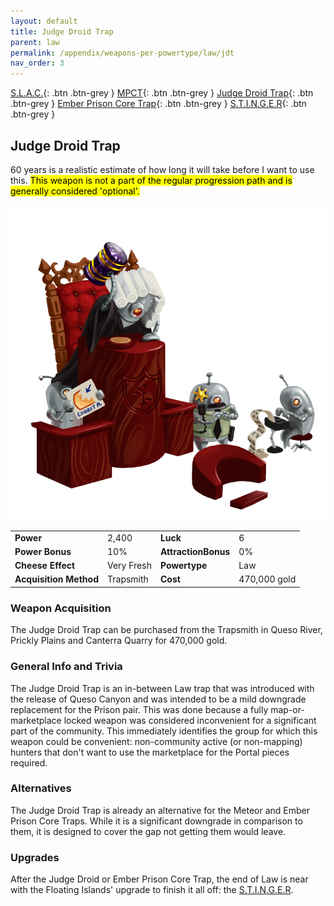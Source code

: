 ```yaml
---
layout: default
title: Judge Droid Trap
parent: law
permalink: /appendix/weapons-per-powertype/law/jdt
nav_order: 3
---
```

<span class="fs-1">[S.L.A.C.](/appendix/weapons-per-powertype/law/slac){: .btn .btn-grey } </span><span class="fs-1"> [MPCT](/appendix/weapons-per-powertype/law/MPCT){: .btn .btn-grey } </span><span class="fs-1"> [Judge Droid Trap](/appendix/weapons-per-powertype/law/jdt){: .btn .btn-grey } </span><span class="fs-1"> [Ember Prison Core Trap](/appendix/weapons-per-powertype/shadow/epct){: .btn .btn-grey } </span><span class="fs-1"> [S.T.I.N.G.E.R](/appendix/weapons-per-powertype/shadow/stinger){: .btn .btn-grey } </span>

## Judge Droid Trap
60 years is a realistic estimate of how long it will take before I want to use this.
<mark> This weapon is not a part of the regular progression path and is generally considered 'optional'.</mark>


<img src="/assets/images/weapons/jdt.png" alt="HAMMERTIME" width="600">

|||||
|---|---|---|---|
| __Power__ 	| 2,400 	| __Luck__ 	| 6 	|
| __Power Bonus__ 	| 10% 	|__AttractionBonus__ 	| 0% 	|
| __Cheese Effect__ 	| Very Fresh 	| __Powertype__ 	| Law 	|
| __Acquisition Method__ 	| Trapsmith 	| __Cost__ 	| 470,000 gold 	|

### Weapon Acquisition
The Judge Droid Trap can be purchased from the Trapsmith in Queso River, Prickly Plains and Canterra Quarry for 470,000 gold.

### General Info and Trivia
The Judge Droid Trap is an in-between Law trap that was introduced with the release of Queso Canyon and was intended to be a mild downgrade replacement for the Prison pair. This was done because a fully map-or-marketplace locked weapon was considered inconvenient for a significant part of the community. This immediately identifies the group for which this weapon could be convenient: non-community active (or non-mapping) hunters that don't want to use the marketplace for the Portal pieces required.

### Alternatives
The Judge Droid Trap is already an alternative for the Meteor and Ember Prison Core Traps. While it is a significant downgrade in comparison to them, it is designed to cover the gap not getting them would leave.

### Upgrades
After the Judge Droid or Ember Prison Core Trap, the end of Law is near with the Floating Islands' upgrade to finish it all off: the [S.T.I.N.G.E.R](/appendix/weapons-per-powertype/shadow/stinger).
